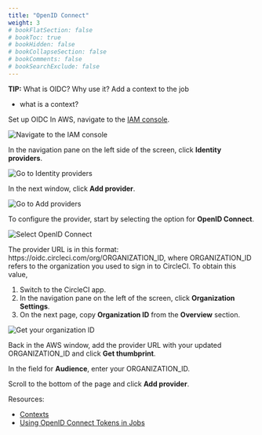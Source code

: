 ```yaml
---
title: "OpenID Connect"
weight: 3
# bookFlatSection: false
# bookToc: true
# bookHidden: false
# bookCollapseSection: false
# bookComments: false
# bookSearchExclude: false
---
```

__TIP:__ What is OIDC? Why use it?
Add a context to the job
  - what is a context?

Set up OIDC
In AWS, navigate to the [IAM console](https://console.aws.amazon.com/iam/).

![Navigate to the IAM console](/images/chapter3/_shared/go-to-iam.gif)

In the navigation pane on the left side of the screen, click __Identity providers__.

![Go to Identity providers](/images/chapter3/oidc/2-go-to-idp.gif)

In the next window, click __Add provider__.

![Go to Add providers](/images/chapter3/oidc/3-go-to-add-idp.gif)

To configure the provider, start by selecting the option for __OpenID Connect__.

![Select OpenID Connect](/images/chapter3/oidc/4-select-oidc.gif)

The provider URL is in this format: https<no-hyperlink>://oidc.circleci.com/org/ORGANIZATION_ID, where ORGANIZATION_ID refers to the organization you used to sign in to CircleCI. To obtain this value,
1. Switch to the CircleCI app.
1. In the navigation pane on the left of the screen, click __Organization Settings__.
1. On the next page, copy __Organization ID__ from the __Overview__ section.

![Get your organization ID](/images/chapter3/oidc/5-get-org-id.gif)

Back in the AWS window, add the provider URL with your updated ORGANIZATION_ID and click __Get thumbprint__.

In the field for __Audience__, enter your ORGANIZATION_ID.

Scroll to the bottom of the page and click __Add provider__.

Resources:
- [Contexts](https://circleci.com/docs/contexts)
- [Using OpenID Connect Tokens in Jobs
](https://circleci.com/docs/openid-connect-tokens)
